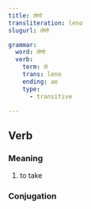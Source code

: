```yaml
---
title: लेणो
transliteration: leno
slugurl: लेणो

grammar:
  word: लेणो
  verb:
    term: ले
    trans: leno
    ending: ae
    type:
      - transitive

---
```


## Verb

### Meaning
1. to take

### Conjugation
<verb-conj :grammar="grammar"></verb-conj>